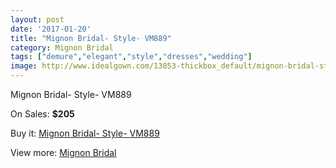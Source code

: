 ```yaml
---
layout: post
date: '2017-01-20'
title: "Mignon Bridal- Style- VM889"
category: Mignon Bridal
tags: ["demure","elegant","style","dresses","wedding"]
image: http://www.idealgown.com/13053-thickbox_default/mignon-bridal-style-vm889.jpg
---
```

Mignon Bridal- Style- VM889

On Sales: **$205**
<a href="https://www.idealgown.com/en/mignon-bridal/5238-mignon-bridal-style-vm889.html"><amp-img layout="responsive" width="600" height="600" src="//www.idealgown.com/13053-thickbox_default/mignon-bridal-style-vm889.jpg" alt="Mignon Bridal- Style- VM889 0" /></a>
<a href="https://www.idealgown.com/en/mignon-bridal/5238-mignon-bridal-style-vm889.html"><amp-img layout="responsive" width="600" height="600" src="//www.idealgown.com/13058-thickbox_default/mignon-bridal-style-vm889.jpg" alt="Mignon Bridal- Style- VM889 1" /></a>
<a href="https://www.idealgown.com/en/mignon-bridal/5238-mignon-bridal-style-vm889.html"><amp-img layout="responsive" width="600" height="600" src="//www.idealgown.com/13057-thickbox_default/mignon-bridal-style-vm889.jpg" alt="Mignon Bridal- Style- VM889 2" /></a>
<a href="https://www.idealgown.com/en/mignon-bridal/5238-mignon-bridal-style-vm889.html"><amp-img layout="responsive" width="600" height="600" src="//www.idealgown.com/13056-thickbox_default/mignon-bridal-style-vm889.jpg" alt="Mignon Bridal- Style- VM889 3" /></a>
<a href="https://www.idealgown.com/en/mignon-bridal/5238-mignon-bridal-style-vm889.html"><amp-img layout="responsive" width="600" height="600" src="//www.idealgown.com/13055-thickbox_default/mignon-bridal-style-vm889.jpg" alt="Mignon Bridal- Style- VM889 4" /></a>
<a href="https://www.idealgown.com/en/mignon-bridal/5238-mignon-bridal-style-vm889.html"><amp-img layout="responsive" width="600" height="600" src="//www.idealgown.com/13054-thickbox_default/mignon-bridal-style-vm889.jpg" alt="Mignon Bridal- Style- VM889 5" /></a>

Buy it: [Mignon Bridal- Style- VM889](https://www.idealgown.com/en/mignon-bridal/5238-mignon-bridal-style-vm889.html "Mignon Bridal- Style- VM889")

View more: [Mignon Bridal](https://www.idealgown.com/en/71-mignon-bridal "Mignon Bridal")